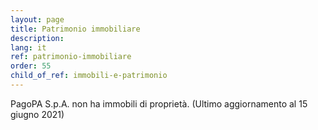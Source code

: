 ```yaml
---
layout: page
title: Patrimonio immobiliare
description: 
lang: it
ref: patrimonio-immobiliare
order: 55
child_of_ref: immobili-e-patrimonio
---
```


PagoPA S.p.A. non ha immobili di proprietà. (Ultimo aggiornamento al 15 giugno 2021)

